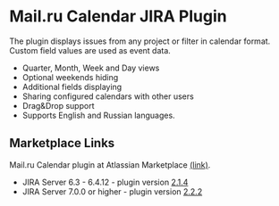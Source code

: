 # Mail.ru Calendar JIRA Plugin

The plugin displays issues from any project or filter in calendar format. Custom field values are used as event data.

- Quarter, Month, Week and Day views
- Optional weekends hiding
- Additional fields displaying
- Sharing configured calendars with other users
- Drag&Drop support
- Supports English and Russian languages.

## Marketplace Links
Mail.ru Calendar plugin at Atlassian Marketplace [(link)](https://marketplace.atlassian.com/plugins/ru.mail.jira.plugins.mailrucal/server/overview).

- JIRA Server 6.3 - 6.4.12 - plugin version [2.1.4](https://marketplace.atlassian.com/download/plugins/ru.mail.jira.plugins.mailrucal/version/310)
- JIRA Server 7.0.0 or higher - plugin version [2.2.2](https://marketplace.atlassian.com/download/plugins/ru.mail.jira.plugins.mailrucal/version/300)
